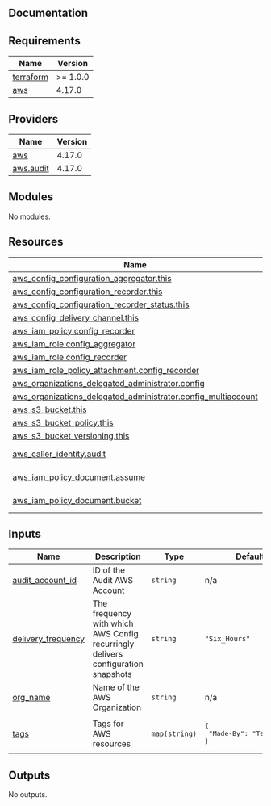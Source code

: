 ## Documentation

<!-- BEGINNING OF PRE-COMMIT-TERRAFORM DOCS HOOK -->
## Requirements

| Name | Version |
|------|---------|
| <a name="requirement_terraform"></a> [terraform](#requirement\_terraform) | >= 1.0.0 |
| <a name="requirement_aws"></a> [aws](#requirement\_aws) | 4.17.0 |

## Providers

| Name | Version |
|------|---------|
| <a name="provider_aws"></a> [aws](#provider\_aws) | 4.17.0 |
| <a name="provider_aws.audit"></a> [aws.audit](#provider\_aws.audit) | 4.17.0 |

## Modules

No modules.

## Resources

| Name | Type |
|------|------|
| [aws_config_configuration_aggregator.this](https://registry.terraform.io/providers/hashicorp/aws/4.17.0/docs/resources/config_configuration_aggregator) | resource |
| [aws_config_configuration_recorder.this](https://registry.terraform.io/providers/hashicorp/aws/4.17.0/docs/resources/config_configuration_recorder) | resource |
| [aws_config_configuration_recorder_status.this](https://registry.terraform.io/providers/hashicorp/aws/4.17.0/docs/resources/config_configuration_recorder_status) | resource |
| [aws_config_delivery_channel.this](https://registry.terraform.io/providers/hashicorp/aws/4.17.0/docs/resources/config_delivery_channel) | resource |
| [aws_iam_policy.config_recorder](https://registry.terraform.io/providers/hashicorp/aws/4.17.0/docs/resources/iam_policy) | resource |
| [aws_iam_role.config_aggregator](https://registry.terraform.io/providers/hashicorp/aws/4.17.0/docs/resources/iam_role) | resource |
| [aws_iam_role.config_recorder](https://registry.terraform.io/providers/hashicorp/aws/4.17.0/docs/resources/iam_role) | resource |
| [aws_iam_role_policy_attachment.config_recorder](https://registry.terraform.io/providers/hashicorp/aws/4.17.0/docs/resources/iam_role_policy_attachment) | resource |
| [aws_organizations_delegated_administrator.config](https://registry.terraform.io/providers/hashicorp/aws/4.17.0/docs/resources/organizations_delegated_administrator) | resource |
| [aws_organizations_delegated_administrator.config_multiaccount](https://registry.terraform.io/providers/hashicorp/aws/4.17.0/docs/resources/organizations_delegated_administrator) | resource |
| [aws_s3_bucket.this](https://registry.terraform.io/providers/hashicorp/aws/4.17.0/docs/resources/s3_bucket) | resource |
| [aws_s3_bucket_policy.this](https://registry.terraform.io/providers/hashicorp/aws/4.17.0/docs/resources/s3_bucket_policy) | resource |
| [aws_s3_bucket_versioning.this](https://registry.terraform.io/providers/hashicorp/aws/4.17.0/docs/resources/s3_bucket_versioning) | resource |
| [aws_caller_identity.audit](https://registry.terraform.io/providers/hashicorp/aws/4.17.0/docs/data-sources/caller_identity) | data source |
| [aws_iam_policy_document.assume](https://registry.terraform.io/providers/hashicorp/aws/4.17.0/docs/data-sources/iam_policy_document) | data source |
| [aws_iam_policy_document.bucket](https://registry.terraform.io/providers/hashicorp/aws/4.17.0/docs/data-sources/iam_policy_document) | data source |

## Inputs

| Name | Description | Type | Default | Required |
|------|-------------|------|---------|:--------:|
| <a name="input_audit_account_id"></a> [audit\_account\_id](#input\_audit\_account\_id) | ID of the Audit AWS Account | `string` | n/a | yes |
| <a name="input_delivery_frequency"></a> [delivery\_frequency](#input\_delivery\_frequency) | The frequency with which AWS Config recurringly delivers configuration snapshots | `string` | `"Six_Hours"` | no |
| <a name="input_org_name"></a> [org\_name](#input\_org\_name) | Name of the AWS Organization | `string` | n/a | yes |
| <a name="input_tags"></a> [tags](#input\_tags) | Tags for AWS resources | `map(string)` | <pre>{<br>  "Made-By": "Terraform"<br>}</pre> | no |

## Outputs

No outputs.
<!-- END OF PRE-COMMIT-TERRAFORM DOCS HOOK -->

